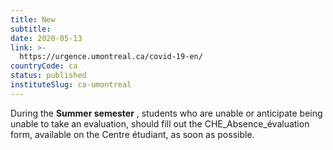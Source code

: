 ```yaml
---
title: New
subtitle: 
date: 2020-05-13
link: >-
  https://urgence.umontreal.ca/covid-19-en/
countryCode: ca
status: published
instituteSlug: ca-umontreal
---
```

During the **Summer semester** , students who are unable or anticipate being unable to take an evaluation, should fill out the CHE_Absence_évaluation form, available on the Centre étudiant, as soon as possible.
